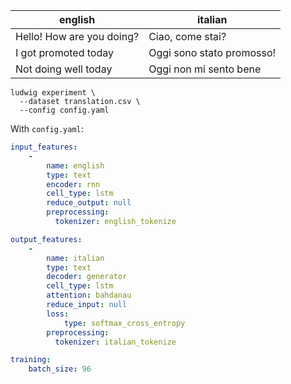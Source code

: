 | english                   | italian                   |
| ------------------------- | ------------------------- |
| Hello! How are you doing? | Ciao, come stai?          |
| I got promoted today      | Oggi sono stato promosso! |
| Not doing well today      | Oggi non mi sento bene    |

```
ludwig experiment \
  --dataset translation.csv \
  --config config.yaml
```

With `config.yaml`:

```yaml
input_features:
    -
        name: english
        type: text
        encoder: rnn
        cell_type: lstm
        reduce_output: null
        preprocessing:
          tokenizer: english_tokenize

output_features:
    -
        name: italian
        type: text
        decoder: generator
        cell_type: lstm
        attention: bahdanau
        reduce_input: null
        loss:
            type: softmax_cross_entropy
        preprocessing:
          tokenizer: italian_tokenize

training:
    batch_size: 96
```

